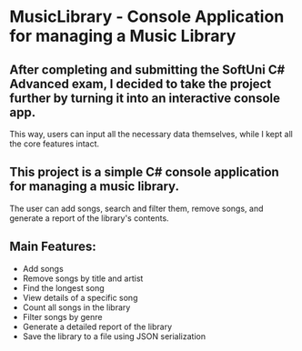 # MusicLibrary - Console Application for managing a Music Library

## After completing and submitting the SoftUni C# Advanced exam, I decided to take the project further by turning it into an interactive console app. 
This way, users can input all the necessary data themselves, while I kept all the core features intact.

## This project is a simple C# console application for managing a music library. 
The user can add songs, search and filter them, remove songs, and generate a report of the library's contents.

## Main Features:
- Add songs
- Remove songs by title and artist
- Find the longest song
- View details of a specific song
- Count all songs in the library
- Filter songs by genre
- Generate a detailed report of the library
- Save the library to a file using JSON serialization
